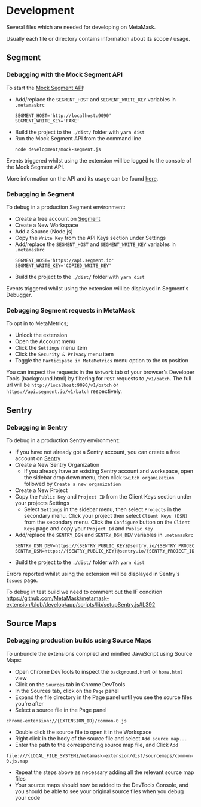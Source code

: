 # Development

Several files which are needed for developing on MetaMask.

Usually each file or directory contains information about its scope / usage.

## Segment

### Debugging with the Mock Segment API

To start the [Mock Segment API](./mock-segment.js):

-   Add/replace the `SEGMENT_HOST` and `SEGMENT_WRITE_KEY` variables in `.metamaskrc`
    ```
    SEGMENT_HOST='http://localhost:9090'
    SEGMENT_WRITE_KEY='FAKE'
    ```
-   Build the project to the `./dist/` folder with `yarn dist`
-   Run the Mock Segment API from the command line
    ```
    node development/mock-segment.js
    ```

Events triggered whilst using the extension will be logged to the console of the Mock Segment API.

More information on the API and its usage can be found [here](./mock-segment.js#L28).

### Debugging in Segment

To debug in a production Segment environment:

- Create a free account on [Segment](https://segment.com/)
- Create a New Workspace
- Add a Source (Node.js)
- Copy the `Write Key` from the API Keys section under Settings
-   Add/replace the `SEGMENT_HOST` and `SEGMENT_WRITE_KEY` variables in `.metamaskrc`
    ```
    SEGMENT_HOST='https://api.segment.io'
    SEGMENT_WRITE_KEY='COPIED_WRITE_KEY'
    ```
-   Build the project to the `./dist/` folder with `yarn dist`

Events triggered whilst using the extension will be displayed in Segment's Debugger.

### Debugging Segment requests in MetaMask

To opt in to MetaMetrics;
- Unlock the extension
- Open the Account menu
- Click the `Settings` menu item
- Click the `Security & Privacy` menu item
- Toggle the `Participate in MetaMetrics` menu option to the `ON` position

You can inspect the requests in the `Network` tab of your browser's Developer Tools (background.html)
by filtering for `POST` requests to `/v1/batch`. The full url will be `http://localhost:9090/v1/batch`
or `https://api.segment.io/v1/batch` respectively.

## Sentry

### Debugging in Sentry

To debug in a production Sentry environment:

- If you have not already got a Sentry account, you can create a free account on [Sentry](https://sentry.io/)
- Create a New Sentry Organization
    - If you already have an existing Sentry account and workspace, open the sidebar drop down menu, then click `Switch organization` followed by `Create a new organization`
- Create a New Project
- Copy the `Public Key` and `Project ID` from the Client Keys section under your projects Settings
    - Select `Settings` in the sidebar menu, then select `Projects` in the secondary menu. Click your project then select `Client Keys (DSN)` from the secondary menu. Click the `Configure` button on the `Client Keys` page and copy your `Project Id` and `Public Key`
-   Add/replace the `SENTRY_DSN` and `SENTRY_DSN_DEV` variables in `.metamaskrc`
    ```
    SENTRY_DSN_DEV=https://{SENTRY_PUBLIC_KEY}@sentry.io/{SENTRY_PROJECT_ID}
    SENTRY_DSN=https://{SENTRY_PUBLIC_KEY}@sentry.io/{SENTRY_PROJECT_ID}
    ```
-   Build the project to the `./dist/` folder with `yarn dist`

Errors reported whilst using the extension will be displayed in Sentry's `Issues` page.

To debug in test build we need to comment out the IF condition https://github.com/MetaMask/metamask-extension/blob/develop/app/scripts/lib/setupSentry.js#L392

## Source Maps

### Debugging production builds using Source Maps

To unbundle the extensions compiled and minified JavaScript using Source Maps:

- Open Chrome DevTools to inspect the `background.html` or `home.html` view
- Click on the `Sources` tab in Chrome DevTools
- In the Sources tab, click on the `Page` panel
- Expand the file directory in the Page panel until you see the source files you're after
- Select a source file in the Page panel
```
chrome-extension://{EXTENSION_ID}/common-0.js
```
- Double click the source file to open it in the Workspace
- Right click in the body of the source file and select `Add source map...`
- Enter the path to the corresponding source map file, and Click `Add`
```
file:///{LOCAL_FILE_SYSTEM}/metamask-extension/dist/sourcemaps/common-0.js.map
```
- Repeat the steps above as necessary adding all the relevant source map files
- Your source maps should now be added to the DevTools Console, and you should be able to see your original source files when you debug your code
